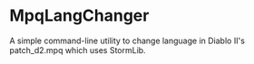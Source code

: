 MpqLangChanger
==============

A simple command-line utility to change language in Diablo II's patch_d2.mpq which uses StormLib.
